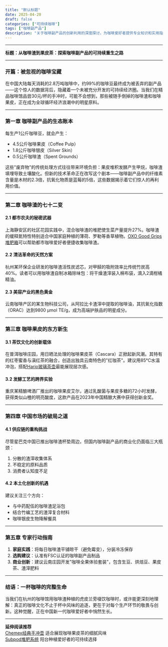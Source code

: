 ```yaml
---
title: "默认标题"
date: 2025-04-20
draft: false
categories: ["可持续咖啡"]
tags: ["咖啡副产品"]
description: "关于咖啡副产品的创新利用的深度探讨，为咖啡爱好者提供专业知识和实用指南。"
---
```


---
**标题：从咖啡渣到果皮茶：探索咖啡副产品的可持续重生之路**

---

### 开篇：被忽视的咖啡宝藏
在中国大陆每天消耗的2.8万吨咖啡中，约99%的咖啡豆最终成为被丢弃的副产品——这个惊人的数据背后，隐藏着一个未被充分开发的可持续经济圈。当我们在精品咖啡馆品尝30元/杯的手冲时，可能不会想到，那些被随手倒掉的咖啡渣和咖啡果皮，正在成为全球循环经济浪潮中的明星原料。

---

### 第一章 咖啡副产品的生态账本
每生产1公斤咖啡豆，就会产生：
- 4.5公斤咖啡果皮（Coffee Pulp）
- 1.8公斤咖啡银皮（Silver Skin）
- 0.5公斤咖啡渣（Spent Grounds）

这些"废弃物"的传统处理方式往往带来环境负担：果皮堆积发酵产生甲烷，咖啡渣填埋导致土壤酸化。但新的技术革命正在改写这个剧本——咖啡副产品中的纤维素含量是木材的2.3倍，抗氧化物质是蓝莓的5倍，这些数据揭示着它们惊人的再利用价值。

---

### 第二章 咖啡渣的七十二变
#### 2.1 都市农夫的秘密武器
上海静安区的社区花园实践中，混合咖啡渣的堆肥使生菜产量提升27%。咖啡渣的缓释氮特性特别适合中国家庭种植的薄荷、罗勒等香草植物。[OXO Good Grips堆肥箱](https://www.amazon.com/dp/B07B4KY5M6?tag=coffeeprism-20)可以帮助都市咖啡爱好者便捷收集咖啡渣。

#### 2.2 清洁革命的天然方案
杭州某环保企业研发的咖啡渣活性炭滤芯，对甲醛的吸附效率比传统竹炭高40%。读者可以用咖啡渣自制冰箱除味包：将干燥渣滓装入棉布袋，滴入2滴柑橘精油。

#### 2.3 美容产业的黑色黄金
云南咖啡产区的某生物科技公司，从阿拉比卡渣滓中提取的咖啡油，其抗氧化指数（ORAC）达到9800 μmol TE/g，成为高端护肤品的明星成分。

---

### 第三章 咖啡果皮的东方新生
#### 3.1 茶饮文化的创新载体
在普洱咖啡庄园，用日晒法处理的咖啡果皮茶（Cascara）正掀起新风潮。其特有的红枣蜜香与滇红茶的融合，创造出独具云南特色的"红咖茶"。建议用85℃水温冲泡，搭配[Hario玻璃茶壶](https://www.amazon.com/dp/B0018M2K3C?tag=coffeeprism-20)最能展现层次感。

#### 3.2 发酵工艺的跨界实验
重庆某精酿啤酒厂推出的咖啡果皮艾尔，通过乳酸菌与果皮多糖的72小时发酵，获得类似山楂的明亮酸度，这款产品在2023年中国精酿大赛中获得创新金奖。

---

### 第四章 中国市场的破局之道
#### 4.1 供应链的重构挑战
尽管星巴克中国已推出咖啡渣杯垫周边，但国内咖啡副产品的商业化仍面临三大瓶颈：
1. 分散的渣滓收集体系
2. 不稳定的原料品质
3. 消费者认知度不足

#### 4.2 本土化创新的机遇
建议关注三个方向：
- 与中药配伍的咖啡渣足浴包
- 结合竹编工艺的渣滓复合材料
- 咖啡银皮生物降解餐具

---

### 第五章 专家行动指南
1. **家庭实践**：将每日咖啡渣平铺晾干（避免霉变），分装冷冻保存
2. **选购建议**：认准有FSC认证的咖啡副产品制品
3. **商业创新**：建议云南庄园开发"咖啡全果体验套装"，包含生豆、烘焙豆、果皮茶、渣滓肥料

---

### 结语：一杯咖啡的完整生命
当我们在杭州的咖啡馆用咖啡渣种植的虎皮兰旁啜饮咖啡时，或许能更深刻地理解：真正的咖啡文化不止于杯中风味的追逐，更在于对每个生产环节的敬畏与创新。这种觉醒，正在中国新一代咖啡爱好者中悄然生长。

---

**延伸阅读推荐**  
[Chemex经典手冲壶](https://www.amazon.com/dp/B0000X6GQM?tag=coffeeprism-20) 适合展现咖啡果皮茶的细腻风味  
[Subpod堆肥系统](https://www.amazon.com/dp/B07R3FGN4L?tag=coffeeprism-20) 阳台种植爱好者的可持续选择